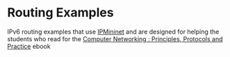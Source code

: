# Routing Examples

IPv6 routing examples that use [IPMininet](https://github.com/oliviertilmans/ipmininet) and are designed for helping the students who read for the [Computer Networking : Principles, Protocols and Practice](http://cnp3book.info.ucl.ac.be) ebook
